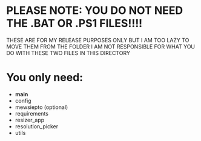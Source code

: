 # PLEASE NOTE: YOU DO NOT NEED THE .BAT OR .PS1 FILES!!!!

THESE ARE FOR MY RELEASE PURPOSES ONLY BUT I AM TOO LAZY TO MOVE THEM FROM THE FOLDER
I AM NOT RESPONSIBLE FOR WHAT YOU DO WITH THESE TWO FILES IN THIS DIRECTORY

# You only need:

* __main__
* config
* mewsiepto (optional)
* requirements
* resizer_app
* resolution_picker
* utils